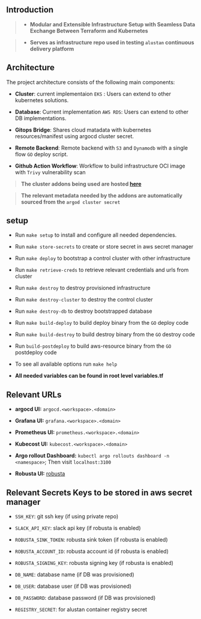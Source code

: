
## Introduction

> - **Modular and Extensible Infrastructure Setup with Seamless Data Exchange Between Terraform and Kubernetes**

> - **Serves as infrastructure repo used in testing `alustan` continuous delivery platform**


## Architecture

The project architecture consists of the following main components:

- **Cluster**: current implementaion `EKS` : Users can extend to other kubernetes solutions.

- **Database**: Current implementation `AWS RDS`: Users can extend to other DB implementations.

- **Gitops Bridge**: Shares cloud matadata with kubernetes resources/manifest using argocd cluster secret.

- **Remote Backend**: Remote backend with `S3` and `Dynamodb` with a single flow `GO` deploy script.

- **Github Action Workflow**: Workflow to build infrastructure OCI image with `Trivy` vulnerability scan

> **The cluster addons being used are hosted [here](https://github.com/alustan/cluster-manifests)**

> **The relevant metadata needed by the addons are automatically sourced from the `argod cluster secret`**

## setup

- Run `make setup` to install and configure all needed dependencies. 

- Run `make store-secrets` to create or store secret in aws secret manager

- Run `make deploy` to bootstrap a control cluster with other infrastructure

- Run `make retrieve-creds` to retrieve relevant credentials and urls from cluster

- Run `make destroy` to destroy provisioned infrastructure

- Run `make destroy-cluster` to destroy the control cluster

- Run `make destroy-db` to destroy bootstrapped database

- Run `make build-deploy` to build deploy binary from the `GO` deploy code

- Run `make build-destroy` to build destroy binary from the `GO` destroy code

- Run `build-postdeploy` to build aws-resource binary from the `GO` postdeploy code

- To see all available options run `make help`

- **All needed variables can be found in root level variables.tf**

## Relevant URLs

- **argocd UI:** `argocd.<workspace>.<domain>`

- **Grafana UI:** `grafana.<workspace>.<domain>`

- **Prometheus UI:** `prometheus.<workspace>.<domain>`

- **Kubecost UI:** `kubecost.<workspace>.<domain>`

- **Argo rollout Dashboard:** `kubectl argo rollouts dashboard -n <namespace>`; Then visit `localhost:3100`

- **Robusta UI:** [robusta](https://home.robusta.dev/)

## Relevant Secrets Keys to be stored in aws secret manager

- `SSH_KEY`: git ssh key (if using private repo)

- `SLACK_API_KEY`: slack api key (if robusta is enabled)
- `ROBUSTA_SINK_TOKEN`: robusta sink token (if robusta is enabled)
- `ROBUSTA_ACCOUNT_ID`: robusta account id (if robusta is enabled)
- `ROBUSTA_SIGNING_KEY`: robusta signing key (if robusta is enabled)

- `DB_NAME`: database name (if DB was provisioned)
- `DB_USER`: database user (if DB was provisioned)
- `DB_PASSWORD`: database password (if DB was provisioned)

- `REGISTRY_SECRET`: for alustan container registry secret 





